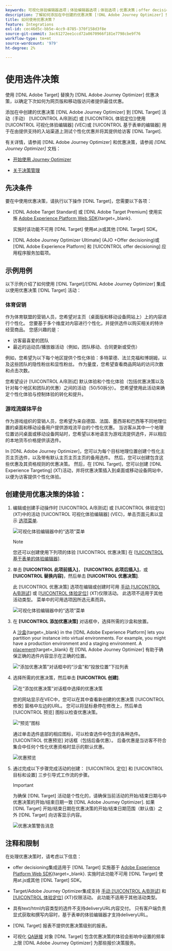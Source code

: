 ```yaml
---
keywords: 可视化体验编辑器选项；体验编辑器选项；体验选项；优惠决策；offer decisioning；ajo；journey optimizer
description: 了解如何添加在中创建的优惠决策 [!DNL Adobe Journey Optimizer] 到活动。
title: 如何使用优惠决策？
feature: Integrations
exl-id: cec46d5c-bb5e-4cc9-8785-370f158d3f8e
source-git-commit: 3ac61272ee1ccd72a8670966f181e7798cbe9f76
workflow-type: tm+mt
source-wordcount: '979'
ht-degree: 2%

---
```


# 使用选件决策

使用 [!DNL Adobe Target] 替换为 [!DNL Adobe Journey Optimizer] 优惠决策，以确定下次如何为网页版和移动版访问者提供最佳优惠。

添加在中创建的优惠决策 [!DNL Adobe Journey Optimizer] 到 [!DNL Target] 活动（手动） [!UICONTROL A/B测试] 或 [!UICONTROL 体验定位])使用 [!UICONTROL 可视化体验编辑器] (VEC)或 [!UICONTROL 基于表单的编辑器] 用于在由提供支持的入站渠道上测试个性化优惠并将其提供给访客 [!DNL Target].

有关详情，请参阅 [!DNL Adobe Journey Optimizer] 和优惠决策，请参阅 *[!DNL Journey Optimizer]* 文档：

* [开始使用 Journey Optimizer](https://experienceleague.adobe.com/docs/journey-optimizer/using/get-started/get-started.html)

* [关于决策管理](https://experienceleague.adobe.com/docs/journey-optimizer/using/offer-decisioniong/get-started/starting-offer-decisioning.html)

## 先决条件

要在中使用优惠决策，请执行以下操作 [!DNL Target]，您需要以下各项：

* [!DNL Adobe Target Standard] 或 [!DNL Adobe Target Premium] 使用实施 [Adobe Experience Platform Web SDK](https://developer.adobe.com/target/implement/client-side/aep-web-sdk/){target=_blank}.

   实施时该功能不可用 [!DNL Target] 使用at.js或其他 [!DNL Target] SDK。

* [!DNL Adobe Journey Optimizer Ultimate] (AJO +Offer decisioning)或 [!DNL Adobe Experience Platform] 和 [!UICONTROL offer decisioning] 应用程序服务加载项。

## 示例用例

以下示例介绍了如何使用 [!DNL Target]/[!DNL Adobe Journey Optimizer] 集成以使用优惠决策 [!DNL Target] 活动：

### 体育促销

作为体育联盟的营销人员，您希望对主页（桌面版和移动设备网站上）上的内容进行个性化。 您要基于多个维度对内容进行个性化，并提供选件以购买相关的特许经营商品。 您感兴趣的是：

* 访客最喜爱的团队
* 最近的运动员/播放器活动（例如，团队移动、合同更新或受伤）

例如，您希望为以下每个地区提供个性化体验：多特蒙德、法兰克福和博胡姆，以及这些团队的隐性粉丝和显性粉丝。 作为量度，您希望查看商品网站的访问次数和点击次数。

您希望设计 [!UICONTROL A/B测试] 默认体验和个性化体验（包括优惠决策以及针对每个地区和团队的优惠）之间的活动（50/50拆分）。 您希望使用此活动来确定个性化体验与控制体验的转化和提升。

### 游戏流媒体平台

作为游戏组织的营销人员，您希望为来自德国、法国、墨西哥和巴西等不同地理位置的桌面和移动设备用户提供游戏流平台的个性化优惠。 当访客从其中一个地理位置访问桌面或移动设备网站时，您希望以本地语言为游戏流提供选件，并以相应的本地货币价格提供该选件。

In [!DNL Adobe Journey Optimizer]，您可以为每个目标地理位置创建个性化主页主页选件，以及带有默认主页主页主页的备用选件。 然后，您可以创建包含这些优惠及其资格规则的优惠决策。 然后，在 [!DNL Target]，您可以创建 [!DNL Experience Targeting] (XT)活动，并将优惠决策插入到桌面或移动设备网站中，以便为访客提供个性化体验。

## 创建使用优惠决策的体验：

1. 编辑或创建手动操作时 [!UICONTROL A/B测试] 或 [!UICONTROL 体验定位] (XT)中的活动 [!UICONTROL 可视化体验编辑器] (VEC)，单击页面元素以显示 [选项菜单](/help/main/c-experiences/c-visual-experience-composer/viztarget-options.md).

   ![可视化体验编辑器中的“选项”菜单](assets/options-menu1.png)

   >[!NOTE]
   >
   >您还可以创建使用下列项的体验 [!UICONTROL 优惠决策] 在 [[!UICONTROL 基于表单的体验编辑器]](/help/main/c-experiences/form-experience-composer.md).

1. 单击 **[!UICONTROL 此项前插入]**， **[!UICONTROL 此项后插入]**，或 **[!UICONTROL 替换内容]**，然后单击 **[!UICONTROL 优惠决策]**.

   此 [!UICONTROL 优惠决策] 选项在编辑或创建时可用 [手动 [!UICONTROL A/B测试]](/help/main/c-activities/t-test-ab/test-ab.md#types) 或 [[!UICONTROL 体验定位]](/help/main/c-activities/t-experience-target/experience-target.md) (XT)仅限活动。 此选项不适用于其他活动类型。 菜单中的可用选项因所选元素而异。

   ![可视化体验编辑器中的“选项”菜单](assets/options-menu.png)

1. 在 **[!UICONTROL 添加优惠决策]** 对话框中，选择所需的沙盒和放置。

   A [沙盒](https://experienceleague.adobe.com/docs/experience-platform/sandbox/ui/overview.html){target=_blank} in the [!DNL Adobe Experience Platform] lets you partition your instance into virtual environments. For example, you might have a production environment and a staging environment. A [placement](https://experienceleague.adobe.com/docs/journey-optimizer/using/offer-decisioniong/create-components/creating-placements.html){target=_blank} 在 [!DNL Adobe Journey Optimizer] 有助于确保正确的选件内容显示在正确的位置。

   ![“添加优惠决策”对话框中的“沙盒”和“投放位置”下拉列表](/help/main/c-integrating-target-with-mac/ajo/assets/sandbox-placement.png)

1. 选择所需的优惠决策，然后单击 **[!UICONTROL 创建]**.

   ![在“添加优惠决策”对话框中选择的优惠决策](assets/offer-decision.png)

   您的网站显示在VEC中，您可以在其中查看新创建的优惠决策 [!UICONTROL 修改] 窗格中左边的URL。 您可以将鼠标悬停在修改上，然后单击 [!UICONTROL 预览] 图标以检查优惠决策。

   ![“预览”图标](assets/preview-icon.png)

   通过单击选件底部的相应图标，可以检查选件中包含的各种选件。 [!UICONTROL 优惠预览] 对话框（包括后备优惠）。 后备优惠是当访客不符合集合中任何个性化优惠资格时显示的默认优惠。

   ![优惠预览](assets/offer-preview.png)

1. 通过完成以下步骤完成活动的创建： [!UICONTROL 定位] 和 [!UICONTROL 目标和设置] 三步引导式工作流的步骤。

   >[!IMPORTANT]
   >
   >为确保 [!DNL Target] 活动是个性化的，请确保当前活动的开始/结束日期与中优惠决策的开始/结束日期一致 [!DNL Adobe Journey Optimizer]. 如果 [!DNL Target] 开始/结束日期在优惠决策的开始/结束日期范围（默认值）之外 [!DNL Target] 向访客显示内容。

   ![优惠决策警告消息](/help/main/c-integrating-target-with-mac/ajo/assets/offer-decision-warning.png)

## 注释和限制

在处理优惠决策时，请考虑以下信息：

* offer decisioning集成适用于 [!DNL Target] 实施基于 [Adobe Experience Platform Web SDK](https://developer.adobe.com/target/implement/client-side/aep-web-sdk/){target=_blank}. 实施时此功能不可用 [!DNL Target] 使用at.js或其他 [!DNL Target] SDK。

* Target/Adobe Journey Optimizer集成支持 [手动 [!UICONTROL A/B测试]](/help/main/c-activities/t-test-ab/test-ab.md#types) 和 [[!UICONTROL 体验定位]](/help/main/c-activities/t-experience-target/experience-target.md) (XT)仅限活动。 此功能不适用于其他活动类型。

* 具有text/html内容类型的选件不支持deliveryURL内容交付。 只有客户端负责显式获取和撰写内容时，基于表单的体验编辑器才支持deliveryURL。

* [!DNL Target] 报表不提供优惠决策级别的报表。

* 可视化 [QA链接](/help/main/c-activities/c-activity-qa/activity-qa.md) 对象 [!DNL Target] 包含优惠决策的体验会影响中设置的频率上限 [!DNL Adobe Journey Optimizer] 为那些报价决策服务。
